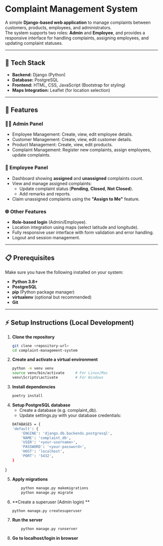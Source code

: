# Complaint Management System

A simple **Django-based web application** to manage complaints between customers, products, employees, and administrators.  
The system supports two roles: **Admin** and **Employee**, and provides a responsive interface for handling complaints, assigning employees, and updating complaint statuses.

---

## 📝 Tech Stack

- **Backend:** Django (Python)
- **Database:** PostgreSQL
- **Frontend:** HTML, CSS, JavaScript (Bootstrap for styling)
- **Maps Integration:** Leaflet (for location selection)

---

## 🚀 Features

### 👩‍💻 Admin Panel
- Employee Management: Create, view, edit employee details.
- Customer Management: Create, view, edit customer details.
- Product Management: Create, view, edit products.
- Complaint Management: Register new complaints, assign employees, update complaints.

### 👷 Employee Panel
- Dashboard showing **assigned** and **unassigned** complaints count.
- View and manage assigned complaints:
  - Update complaint status (**Pending**, **Closed**, **Not Closed**).
  - Add remarks and reports.
- Claim unassigned complaints using the **"Assign to Me"** feature.

### 🌐 Other Features
- **Role-based login** (Admin/Employee).
- Location integration using maps (select latitude and longitude).
- Fully responsive user interface with form validation and error handling.
- Logout and session management.

---

## 📋 Prerequisites

Make sure you have the following installed on your system:
- **Python 3.8+**
- **PostgreSQL**
- **pip** (Python package manager)
- **virtualenv** (optional but recommended)
- **Git**

---

## ⚡ Setup Instructions (Local Development)

1. **Clone the repository**
   ```bash
   git clone <repository-url>
   cd complaint-management-system
   
2. **Create and activate a virtual environment**
    ```bash
   python -m venv venv
    source venv/bin/activate     # For Linux/Mac
    venv\Scripts\activate        # For Windows
   
3. **Install dependencies**
     ```bash
    poetry install

4. **Setup PostgreSQL database**
    - Create a database (e.g. complaint_db).
    - Update settings.py with your database credentials:
    ```bash
   DATABASES = {
    'default': {
        'ENGINE': 'django.db.backends.postgresql',
        'NAME': 'complaint_db',
        'USER': '<your-username>',
        'PASSWORD': '<your-password>',
        'HOST': 'localhost',
        'PORT': '5432',
    }
}

5.  **Apply migrations** 
    ```bash
        python manage.py makemigrations
        python manage.py migrate
    
6. **Create a superuser (Admin login) **
    ```bash
    python manage.py createsuperuser

7.  **Run the server**
    ```bash
        python manage.py runserver
    
8.  **Go to localhost/login in browser**